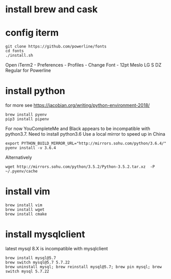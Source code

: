 # install brew and cask

# config iterm

    git clone https://github.com/powerline/fonts
    cd fonts
    ./install.sh

Open iTerm2 - Preferences - Profiles - Change Font - 12pt Meslo LG S DZ Regular for Powerline

# install python 

for more see https://jacobian.org/writing/python-environment-2018/

    brew install pyenv
    pip3 install pipenv

For now YouCompleteMe and Black appears to be incompatible with python3.7. Need to install python3.6
Use a local mirror to speed up in China

    export PYTHON_BUILD_MIRROR_URL="http://mirrors.sohu.com/python/3.6.4/"
    pyenv install -v 3.6.4

Alternatively
    
    wget http://mirrors.sohu.com/python/3.5.2/Python-3.5.2.tar.xz  -P ~/.pyenv/cache


# install vim

    brew install vim
    brew install wget
    brew install cmake


# install mysqlclient

latest mysql 8.X is incompatible with mysqlclient

    brew install mysql@5.7
    brew switch mysql@5.7 5.7.22
    brew uninstall mysql; brew reinstall mysql@5.7; brew pin mysql; brew switch mysql 5.7.22
